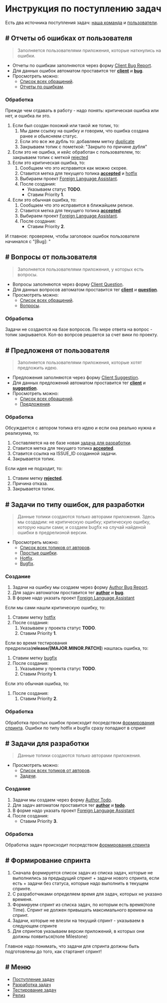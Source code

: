 [issues_by_client]: https://github.com/ManushovRodion/foreign-language-assistant/labels/client
[issues_by_client__type_bug]: https://github.com/ManushovRodion/app-help-translate/issues?q=is%3Aopen+label%3Aclient+label%3Abug
[issues_by_client__type_suggestion]: https://github.com/ManushovRodion/app-help-translate/issues?q=is%3Aopen+label%3Aclient+label%3Asuggestion
[issues_by_client__type_question]: https://github.com/ManushovRodion/app-help-translate/issues?q=is%3Aopen+label%3Aclient+label%3Aquestion
[issues_by_author]: https://github.com/ManushovRodion/foreign-language-assistant/labels/author
[issues_by_author__type_bug]: https://github.com/ManushovRodion/app-help-translate/issues?q=is%3Aopen+label%3Aauthor+label%3Abug
[issues_by_author__type_bugfix]: https://github.com/ManushovRodion/app-help-translate/issues?q=is%3Aopen+label%3Aauthor+label%3Abugfix
[issues_by_author__type_hotfix]: https://github.com/ManushovRodion/app-help-translate/issues?q=is%3Aopen+label%3Aauthor+label%3Ahotfix
[issues_by_author__type_todo]: https://github.com/ManushovRodion/app-help-translate/issues?q=is%3Aopen+label%3Aauthor+label%3Atodo
[issues_type_question]: https://github.com/ManushovRodion/foreign-language-assistant/labels/question
[issues_type_bug]: https://github.com/ManushovRodion/foreign-language-assistant/labels/bug
[issues_type_suggestion]: https://github.com/ManushovRodion/foreign-language-assistant/labels/suggestion
[issues_type_accepted]: https://github.com/ManushovRodion/foreign-language-assistant/labels/accepted
[issues_type_rejected]: https://github.com/ManushovRodion/foreign-language-assistant/labels/rejected
[issues_type_duplicate]: https://github.com/ManushovRodion/foreign-language-assistant/labels/duplicate
[issues_type_todo]: https://github.com/ManushovRodion/foreign-language-assistant/labels/todo
[issues_type_hotfix]: https://github.com/ManushovRodion/foreign-language-assistant/labels/hotfix
[issues_type_bugfix]: https://github.com/ManushovRodion/foreign-language-assistant/labels/bugfix
[form_by_client_template_bug]: https://github.com/ManushovRodion/foreign-language-assistant/issues/new?assignees=&labels=client%2Cbug&template=client_bug_report.yml
[form_by_client_template_suggestion]: https://github.com/ManushovRodion/foreign-language-assistant/issues/new?assignees=&labels=client%2Csuggestion&template=client_suggestion.yml
[form_by_client_template_question]: https://github.com/ManushovRodion/foreign-language-assistant/issues/new?assignees=&labels=client%2Cquestion&template=client_question.yml
[form_by_author_template_bug]: https://github.com/ManushovRodion/foreign-language-assistant/issues/new?assignees=&labels=author%2Cbug&template=author_bug_report.yml
[form_by_author_template_todo]: https://github.com/ManushovRodion/foreign-language-assistant/issues/new?assignees=&labels=author%2Ctodo&template=author_todo.yml
[project]: https://github.com/users/ManushovRodion/projects/6

# Инструкция по поступлению задач

Есть два источника поступления задач: [наша команда][issues_by_author] и [пользователи][issues_by_client].

## # Отчеты об ошибках от пользователя

> Заполняется пользователями приложения, которые наткнулись на ошибки.

- Отчеты по ошибкам заполняются через форму [Client Bug Report][form_by_client_template_bug].
- Для данных ошибок автоматом проставится тег [**client**][issues_by_client] и [**bug**][issues_type_bug].
- Просмотреть можно:
  - [Список всех обращений][issues_by_client].
  - [Отчеты по ошибкам][issues_by_client__type_bug].

### Обработка

Прежде чем отдавать в работу - надо понять: критическая ошибка или нет, и ошибка ли это.

1. Если был создан похожий или такой же топик, то:
   1. Мы даем ссылку на ошибку и говорим, что ошибка создана ранее и обьясняем статус.
   2. Если это все же дубль то: добавляем метку [duplicate][issues_type_duplicate]
   3. Закрываем топик с пометкой: "Закрыто по причине дубля"
2. Если это не ошибка, и кейс обработан с пользователем, то: закрываем топик с меткой [rejected][issues_type_rejected]
3. Если это критическая ошибка, то:
   1. Сообщаем что это исправится как можно скорее.
   2. Ставится метка для текущего топика [**accepted**][issues_type_accepted] и [hotfix][issues_type_hotfix]
   3. Выбираем проект [Foreign Language Assistant][project].
   4. После создания:
      - Указываем статус **TODO**.
      - Ставим Priority **1**.
4. Если это обычная ошибка, то:
   1. Сообщаем что это исправится в ближайшем релизе.
   2. Ставится метка для текущего топика [**accepted**][issues_type_accepted].
   3. Выбираем проект [Foreign Language Assistant][project].
   4. После создания:
      - Ставим Priority **2**.

И главное: проверяем, чтобы заголовок ошибок пользователя начинался с "[Bug]: "

## # Вопросы от пользователя

> Заполняется пользователями приложения, у которых есть вопросы.

- Вопросы заполняются через форму [Client Question][form_by_client_template_question].
- Для данных вопросов автоматом проставится тег [**client**][issues_by_client] и [**question**][issues_type_question].
- Просмотреть можно:
  - [Список всех обращений][issues_by_client].
  - [Вопросы][issues_by_client__type_question].

### Обработка

Задачи не создаются на базе вопросов. По мере ответа на вопрос - топик закрывается. Кол-во вопрсов решается за счет вики по проекту.

## # Предложеня от пользователя

> Заполняется пользователями приложения, которые хотят предложить идею.

- Предложения заполняются через форму [Client Suggestion][form_by_client_template_suggestion].
- Для данных предложений автоматом проставится тег [**client**][issues_by_client] и [**suggestion**][issues_type_question].
- Просмотреть можно:
  - [Список всех обращений][issues_by_client].
  - [Предложения][issues_by_client__type_suggestion].

### Обработка

Обсуждается с автором топика его идею и если она реально нужна и реализуема, то:

1. Составляется на ее базе новая [задача для разработки](#-Задачи-для-разработки).
2. Ставится метка для текущего топика [**accepted**][issues_type_accepted].
3. Ставится ссылка на ISSUE_ID созданной задачи.
4. Закрывается топик.

Если идея не подходит, то:

1. Ставим метку [**rejected**][issues_type_rejected].
2. Причина отказа.
3. Закрывается топик.

## # Задачи по типу ошибок, для разработки

> Данные топики создаются только авторами приложения.
> Здесь мы создадим: не критическую ошибку; критическую ошибку, которую нашли сами; и создаем bugfix на случай найденой ошибки в предрелизной версии.

- Просмотреть можно:
  - [Список всех топиков от авторов][issues_by_author].
  - [Простые ошибки][issues_by_author__type_bug].
  - [Hotfix][issues_by_author__type_hotfix].
  - [Bugfix][issues_by_author__type_bugfix].

### Создание

1. Задачи на ошибку мы создаем через форму [Author Bug Report][form_by_author_template_bug].
2. Для задач автоматом проставится тег [**author**][issues_by_author] и [**bug**][issues_type_bug].
3. В форме надо указать проект [Foreign Language Assistant][project]

Если мы сами нашли критическую ошибку, то:

1. Ставим метку [hotfix][issues_type_hotfix]
2. После создания:
   1. Указываем у проекта статус **TODO**.
   2. Ставим Priority **1**.

Если во время тестирования предрелиза(**release/[MAJOR.MINOR.PATCH]**) нашлась ошибка, то:

1. Ставим метку [bugfix][issues_type_bugfix]
2. После создания:
   1. Указываем у проекта статус **TODO**.
   2. Ставим Priority **1**.

Если это обычная ошибка, то:

1. После создания:
   1. Ставим Priority **2**.

### Обработка

Обработка простых ошибок происходит посредством [формирования спринта](#-Формирование-спринта). Ошибки по типу hotfix и bugfix сразу попадают в спринт

## # Задачи для разработки

> Данные топики создаются только авторами приложения.

- Просмотреть можно:
  - [Список всех топиков от авторов][issues_by_author].
  - [Задачи][issues_by_author__type_todo].

### Создание

1. Задачи мы создаем через форму [Author Todo][form_by_author_template_todo].
2. Для задач автоматом проставится тег [**author**][issues_by_author] и [**todo**][issues_type_todo].
3. В форме надо указать проект [Foreign Language Assistant][project]
4. После создания:
   - Ставим Priority **3**.

### Обработка

Обработка задач происходит посредством [формирования спринта](#-Формирование-спринта)

## # Формирование спринта

1. Сначала формируется список задач из списка задач, которые не выполнились за предыдущий спринт + задачи нового спринта, если есть + задачи без статуса, которые надо выполнить в текущем спринте.
2. С разработчиками определяем время для задач, которых не указано временя.
3. Формируем спринт из списка задач, по которым есть время(поле Time). Спринт не должен привышать максимального времени на спринт.
4. Задачи, которые не влезли на текущий спринт - указываем в следующем спринте
5. Для спринтов указываем версии приложений, в которых они должны появиться(поле Milestone)

Главное надо понимать, что задачи для спринта должны быть подготовлены до того, как стартанет спринт!

## # Меню

- [Поступление задач](./analyst.md)
- [Разработка задач](./developer.md)
- [Тестирование задач](./tester.md)
- [Релиз](./releaser.md)
